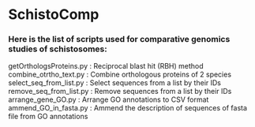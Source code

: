 # SchistoComp

### Here is the list of scripts used for comparative genomics studies of schistosomes:

getOrthologsProteins.py : Reciprocal blast hit (RBH) method
combine_otrtho_text.py : Combine orthologous proteins of 2 species
select_seq_from_list.py : Select sequences from a list by their IDs
remove_seq_from_list.py : Remove sequences from a list by their IDs
arrange_gene_GO.py : Arrange GO annotations to CSV format
ammend_GO_in_fasta.py : Ammend the description of sequences of fasta file from GO annotations